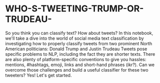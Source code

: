 # WHO-S-TWEETING-TRUMP-OR-TRUDEAU-

So you think you can classify text? How about tweets? In this notebook, we'll take a dive into the world of social media text classification by investigating how to properly classify tweets from two prominent North American politicians: Donald Trump and Justin Trudeau
Tweets pose specific problems to NLP, including the fact they are shorter texts. There are also plenty of platform-specific conventions to give you hassles: mentions, #hashtags, emoji, links and short-hand phrases (ikr?). Can we overcome those challenges and build a useful classifier for these two tweeters? Yes! Let's get started.
